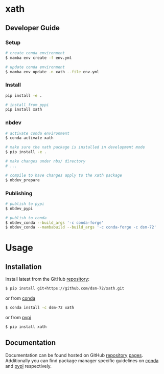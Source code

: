 # xath

<!-- WARNING: THIS FILE WAS AUTOGENERATED! DO NOT EDIT! -->

## Developer Guide

### Setup

``` sh
# create conda environment
$ mamba env create -f env.yml

# update conda environment
$ mamba env update -n xath --file env.yml
```

### Install

``` sh
pip install -e .

# install from pypi
pip install xath
```

### nbdev

``` sh
# activate conda environment
$ conda activate xath

# make sure the xath package is installed in development mode
$ pip install -e .

# make changes under nbs/ directory
# ...

# compile to have changes apply to the xath package
$ nbdev_prepare
```

### Publishing

``` sh
# publish to pypi
$ nbdev_pypi

# publish to conda
$ nbdev_conda --build_args '-c conda-forge'
$ nbdev_conda --mambabuild --build_args '-c conda-forge -c dsm-72'
```

# Usage

## Installation

Install latest from the GitHub
[repository](https://github.com/dsm-72/xath):

``` sh
$ pip install git+https://github.com/dsm-72/xath.git
```

or from [conda](https://anaconda.org/dsm-72/xath)

``` sh
$ conda install -c dsm-72 xath
```

or from [pypi](https://pypi.org/project/xath/)

``` sh
$ pip install xath
```

## Documentation

Documentation can be found hosted on GitHub
[repository](https://github.com/dsm-72/xath)
[pages](https://dsm-72.github.io/xath/). Additionally you can find
package manager specific guidelines on
[conda](https://anaconda.org/dsm-72/xath) and
[pypi](https://pypi.org/project/xath/) respectively.
